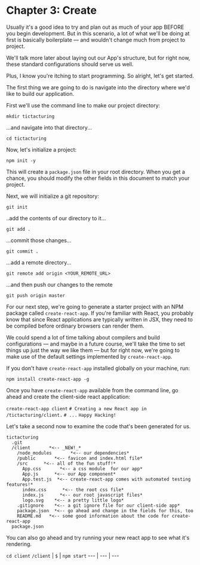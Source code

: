 # Chapter 3: Create

Usually it's a good idea to try and plan out as much of your app BEFORE you begin development. But in this scenario, a lot of what we'll be doing at first is basically boilerplate –– and wouldn't change much from project to project.

We'll talk more later about laying out our App's structure, but for right now, these standard configurations should serve us well.

Plus, I know you're itching to start programming. So alright, let's get started.

The first thing we are going to do is navigate into the directory where we'd like to build our application.

First we'll use the command line to make our project directory:

`mkdir tictacturing`

...and navigate into that directory...

`cd tictacturing`

Now, let's initialize a project:

`npm init -y`

This will create a `package.json` file in your root directory. When you get a chance, you should modify the other fields in this document to match your project.

Next, we will initialize a git repository:

`git init`

..add the contents of our directory to it...

`git add .`

...commit those changes...

`git commit .`

...add a remote directory...

`git remote add origin <YOUR_REMOTE_URL>`

...and then push our changes to the remote

`git push origin master`

For our next step, we're going to generate a starter project with an NPM package called `create-react-app`. If you're familiar with React, you probably know that since React applications are typically written in JSX, they need to be compiled before ordinary browsers can render them.

We could spend a lot of time talking about compilers and build configurations –– and maybe in a future course, we'll take the time to set things up just the way we like them –– but for right now, we're going to make use of the default settings implemented by `create-react-app`.

If you don't have `create-react-app` installed globally on your machine, run:

`npm install create-react-app -g`

Once you have `create-react-app` available from the command line, go ahead and create the client-side react application:

`create-react-app client`
`# Creating a new React app in /tictacturing/client.`
`# ...`
`Happy Hacking!`

Let's take a second now to examine the code that's been generated for us.

```
tictacturing
  .git
  /client       *<-- _NEW!_*
    /node_modules       *<-- our dependencies*
    /public       *<-- favicon and index.html file*
    /src      *<-- all of the fun stuff!*
      App.css       *<-- a css module  for our app*
      App.js      *<-- our App component*
      App.test.js  *<-- create-react-app comes with automated testing features!*
      index.css      *<-- the root css file*
      index.js      *<-- our root javascript files*
      logo.svg    *<-- a pretty little logo*
    .gitignore    *<-- a git ignore file for our client-side app*
    package.json  *<-- go ahead and change in the fields for this, too
    README.md   *<-- some good information about the code for create-react-app
  package.json  
```
You can also go ahead and try running your new react app to see what it's rendering.

`cd client`
`/client` | `$` | `npm start`
--- | --- | --- 
